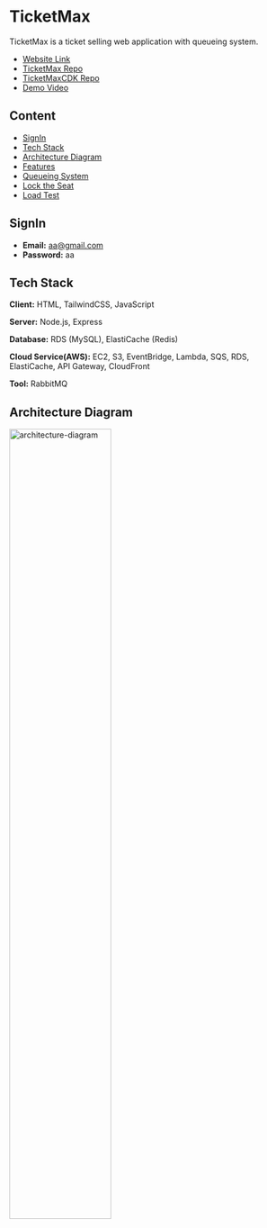 # TicketMax

TicketMax is a ticket selling web application with queueing system.

- [Website Link](https://ticketmax.yzuhyu.com/)
- [TicketMax Repo](https://github.com/karry0104/ticketMax)
- [TicketMaxCDK Repo](https://github.com/karry0104/ticketMaxCDK)
- [Demo Video](https://drive.google.com/file/d/1D6wqxkoWhpR-iFiO7eHoKHEErXgNdCEE/view?usp=sharing)

## Content

- [SignIn](#SignIn)
- [Tech Stack](#Tech-Stack)
- [Architecture Diagram](#Architecture-Diagram)
- [Features](#Features)
- [Queueing System](#Queueing-System)
- [Lock the Seat](#Lock-the-Seat)
- [Load Test](#Load-test)

## SignIn

- **Email:** aa@gmail.com
- **Password:** aa

## Tech Stack

**Client:** HTML, TailwindCSS, JavaScript 

**Server:** Node.js, Express

**Database:** RDS (MySQL), ElastiCache (Redis)

**Cloud Service(AWS):** EC2, S3, EventBridge, Lambda, SQS, RDS, ElastiCache, API Gateway, CloudFront

**Tool:** RabbitMQ

## Architecture Diagram
<img width="60%" alt="architecture-diagram" src="https://github.com/karry0104/ticketMax/assets/112867897/debf208c-7486-4f3c-aec6-3c7e9e28c392)https://github.com/karry0104/ticketMax/assets/112867897/debf208c-7486-4f3c-aec6-3c7e9e28c392">

